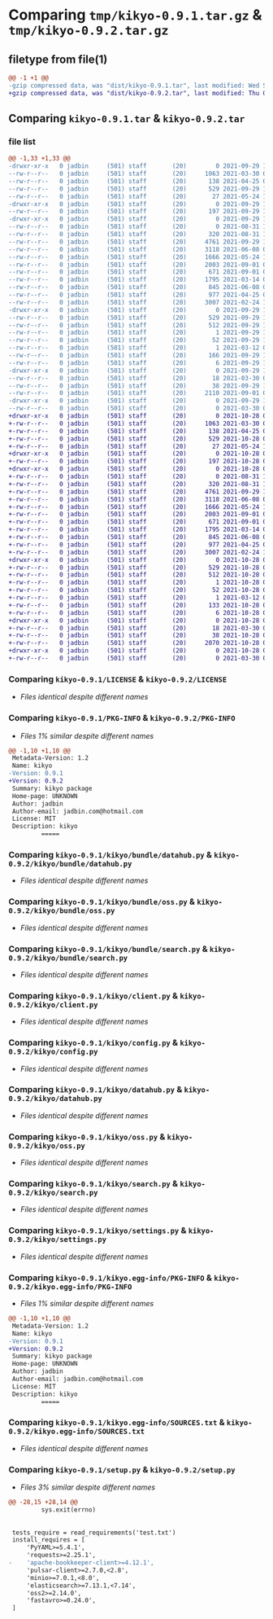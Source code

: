 # Comparing `tmp/kikyo-0.9.1.tar.gz` & `tmp/kikyo-0.9.2.tar.gz`

## filetype from file(1)

```diff
@@ -1 +1 @@
-gzip compressed data, was "dist/kikyo-0.9.1.tar", last modified: Wed Sep 29 11:01:41 2021, max compression
+gzip compressed data, was "dist/kikyo-0.9.2.tar", last modified: Thu Oct 28 08:08:09 2021, max compression
```

## Comparing `kikyo-0.9.1.tar` & `kikyo-0.9.2.tar`

### file list

```diff
@@ -1,33 +1,33 @@
-drwxr-xr-x   0 jadbin     (501) staff       (20)        0 2021-09-29 11:01:41.000000 kikyo-0.9.1/
--rw-r--r--   0 jadbin     (501) staff       (20)     1063 2021-03-30 06:22:21.000000 kikyo-0.9.1/LICENSE
--rw-r--r--   0 jadbin     (501) staff       (20)      138 2021-04-25 02:34:23.000000 kikyo-0.9.1/MANIFEST.in
--rw-r--r--   0 jadbin     (501) staff       (20)      529 2021-09-29 11:01:41.000000 kikyo-0.9.1/PKG-INFO
--rw-r--r--   0 jadbin     (501) staff       (20)       27 2021-05-24 17:10:52.000000 kikyo-0.9.1/README.rst
-drwxr-xr-x   0 jadbin     (501) staff       (20)        0 2021-09-29 11:01:41.000000 kikyo-0.9.1/kikyo/
--rw-r--r--   0 jadbin     (501) staff       (20)      197 2021-09-29 11:00:36.000000 kikyo-0.9.1/kikyo/__init__.py
-drwxr-xr-x   0 jadbin     (501) staff       (20)        0 2021-09-29 11:01:41.000000 kikyo-0.9.1/kikyo/bundle/
--rw-r--r--   0 jadbin     (501) staff       (20)        0 2021-08-31 12:40:49.000000 kikyo-0.9.1/kikyo/bundle/__init__.py
--rw-r--r--   0 jadbin     (501) staff       (20)      320 2021-08-31 12:41:40.000000 kikyo-0.9.1/kikyo/bundle/config.py
--rw-r--r--   0 jadbin     (501) staff       (20)     4761 2021-09-29 11:00:52.000000 kikyo-0.9.1/kikyo/bundle/datahub.py
--rw-r--r--   0 jadbin     (501) staff       (20)     3118 2021-06-08 02:41:53.000000 kikyo-0.9.1/kikyo/bundle/oss.py
--rw-r--r--   0 jadbin     (501) staff       (20)     1666 2021-05-24 16:20:17.000000 kikyo-0.9.1/kikyo/bundle/search.py
--rw-r--r--   0 jadbin     (501) staff       (20)     2003 2021-09-01 02:59:43.000000 kikyo-0.9.1/kikyo/client.py
--rw-r--r--   0 jadbin     (501) staff       (20)      671 2021-09-01 02:56:25.000000 kikyo-0.9.1/kikyo/config.py
--rw-r--r--   0 jadbin     (501) staff       (20)     1795 2021-03-14 04:31:39.000000 kikyo-0.9.1/kikyo/datahub.py
--rw-r--r--   0 jadbin     (501) staff       (20)      845 2021-06-08 02:37:16.000000 kikyo-0.9.1/kikyo/oss.py
--rw-r--r--   0 jadbin     (501) staff       (20)      977 2021-04-25 02:31:21.000000 kikyo-0.9.1/kikyo/search.py
--rw-r--r--   0 jadbin     (501) staff       (20)     3007 2021-02-24 10:01:37.000000 kikyo-0.9.1/kikyo/settings.py
-drwxr-xr-x   0 jadbin     (501) staff       (20)        0 2021-09-29 11:01:41.000000 kikyo-0.9.1/kikyo.egg-info/
--rw-r--r--   0 jadbin     (501) staff       (20)      529 2021-09-29 11:01:41.000000 kikyo-0.9.1/kikyo.egg-info/PKG-INFO
--rw-r--r--   0 jadbin     (501) staff       (20)      512 2021-09-29 11:01:41.000000 kikyo-0.9.1/kikyo.egg-info/SOURCES.txt
--rw-r--r--   0 jadbin     (501) staff       (20)        1 2021-09-29 11:01:41.000000 kikyo-0.9.1/kikyo.egg-info/dependency_links.txt
--rw-r--r--   0 jadbin     (501) staff       (20)       52 2021-09-29 11:01:41.000000 kikyo-0.9.1/kikyo.egg-info/entry_points.txt
--rw-r--r--   0 jadbin     (501) staff       (20)        1 2021-03-12 02:47:58.000000 kikyo-0.9.1/kikyo.egg-info/not-zip-safe
--rw-r--r--   0 jadbin     (501) staff       (20)      166 2021-09-29 11:01:41.000000 kikyo-0.9.1/kikyo.egg-info/requires.txt
--rw-r--r--   0 jadbin     (501) staff       (20)        6 2021-09-29 11:01:41.000000 kikyo-0.9.1/kikyo.egg-info/top_level.txt
-drwxr-xr-x   0 jadbin     (501) staff       (20)        0 2021-09-29 11:01:41.000000 kikyo-0.9.1/requirements/
--rw-r--r--   0 jadbin     (501) staff       (20)       18 2021-03-30 06:22:21.000000 kikyo-0.9.1/requirements/test.txt
--rw-r--r--   0 jadbin     (501) staff       (20)       38 2021-09-29 11:01:41.000000 kikyo-0.9.1/setup.cfg
--rw-r--r--   0 jadbin     (501) staff       (20)     2110 2021-09-01 03:10:18.000000 kikyo-0.9.1/setup.py
-drwxr-xr-x   0 jadbin     (501) staff       (20)        0 2021-09-29 11:01:41.000000 kikyo-0.9.1/tests/
--rw-r--r--   0 jadbin     (501) staff       (20)        0 2021-03-30 06:22:21.000000 kikyo-0.9.1/tests/__init__.py
+drwxr-xr-x   0 jadbin     (501) staff       (20)        0 2021-10-28 08:08:09.000000 kikyo-0.9.2/
+-rw-r--r--   0 jadbin     (501) staff       (20)     1063 2021-03-30 06:22:21.000000 kikyo-0.9.2/LICENSE
+-rw-r--r--   0 jadbin     (501) staff       (20)      138 2021-04-25 02:34:23.000000 kikyo-0.9.2/MANIFEST.in
+-rw-r--r--   0 jadbin     (501) staff       (20)      529 2021-10-28 08:08:09.000000 kikyo-0.9.2/PKG-INFO
+-rw-r--r--   0 jadbin     (501) staff       (20)       27 2021-05-24 17:10:52.000000 kikyo-0.9.2/README.rst
+drwxr-xr-x   0 jadbin     (501) staff       (20)        0 2021-10-28 08:08:09.000000 kikyo-0.9.2/kikyo/
+-rw-r--r--   0 jadbin     (501) staff       (20)      197 2021-10-28 08:08:05.000000 kikyo-0.9.2/kikyo/__init__.py
+drwxr-xr-x   0 jadbin     (501) staff       (20)        0 2021-10-28 08:08:09.000000 kikyo-0.9.2/kikyo/bundle/
+-rw-r--r--   0 jadbin     (501) staff       (20)        0 2021-08-31 12:40:49.000000 kikyo-0.9.2/kikyo/bundle/__init__.py
+-rw-r--r--   0 jadbin     (501) staff       (20)      320 2021-08-31 12:41:40.000000 kikyo-0.9.2/kikyo/bundle/config.py
+-rw-r--r--   0 jadbin     (501) staff       (20)     4761 2021-09-29 11:00:52.000000 kikyo-0.9.2/kikyo/bundle/datahub.py
+-rw-r--r--   0 jadbin     (501) staff       (20)     3118 2021-06-08 02:41:53.000000 kikyo-0.9.2/kikyo/bundle/oss.py
+-rw-r--r--   0 jadbin     (501) staff       (20)     1666 2021-05-24 16:20:17.000000 kikyo-0.9.2/kikyo/bundle/search.py
+-rw-r--r--   0 jadbin     (501) staff       (20)     2003 2021-09-01 02:59:43.000000 kikyo-0.9.2/kikyo/client.py
+-rw-r--r--   0 jadbin     (501) staff       (20)      671 2021-09-01 02:56:25.000000 kikyo-0.9.2/kikyo/config.py
+-rw-r--r--   0 jadbin     (501) staff       (20)     1795 2021-03-14 04:31:39.000000 kikyo-0.9.2/kikyo/datahub.py
+-rw-r--r--   0 jadbin     (501) staff       (20)      845 2021-06-08 02:37:16.000000 kikyo-0.9.2/kikyo/oss.py
+-rw-r--r--   0 jadbin     (501) staff       (20)      977 2021-04-25 02:31:21.000000 kikyo-0.9.2/kikyo/search.py
+-rw-r--r--   0 jadbin     (501) staff       (20)     3007 2021-02-24 10:01:37.000000 kikyo-0.9.2/kikyo/settings.py
+drwxr-xr-x   0 jadbin     (501) staff       (20)        0 2021-10-28 08:08:09.000000 kikyo-0.9.2/kikyo.egg-info/
+-rw-r--r--   0 jadbin     (501) staff       (20)      529 2021-10-28 08:08:09.000000 kikyo-0.9.2/kikyo.egg-info/PKG-INFO
+-rw-r--r--   0 jadbin     (501) staff       (20)      512 2021-10-28 08:08:09.000000 kikyo-0.9.2/kikyo.egg-info/SOURCES.txt
+-rw-r--r--   0 jadbin     (501) staff       (20)        1 2021-10-28 08:08:09.000000 kikyo-0.9.2/kikyo.egg-info/dependency_links.txt
+-rw-r--r--   0 jadbin     (501) staff       (20)       52 2021-10-28 08:08:09.000000 kikyo-0.9.2/kikyo.egg-info/entry_points.txt
+-rw-r--r--   0 jadbin     (501) staff       (20)        1 2021-03-12 02:47:58.000000 kikyo-0.9.2/kikyo.egg-info/not-zip-safe
+-rw-r--r--   0 jadbin     (501) staff       (20)      133 2021-10-28 08:08:09.000000 kikyo-0.9.2/kikyo.egg-info/requires.txt
+-rw-r--r--   0 jadbin     (501) staff       (20)        6 2021-10-28 08:08:09.000000 kikyo-0.9.2/kikyo.egg-info/top_level.txt
+drwxr-xr-x   0 jadbin     (501) staff       (20)        0 2021-10-28 08:08:09.000000 kikyo-0.9.2/requirements/
+-rw-r--r--   0 jadbin     (501) staff       (20)       18 2021-03-30 06:22:21.000000 kikyo-0.9.2/requirements/test.txt
+-rw-r--r--   0 jadbin     (501) staff       (20)       38 2021-10-28 08:08:09.000000 kikyo-0.9.2/setup.cfg
+-rw-r--r--   0 jadbin     (501) staff       (20)     2070 2021-10-28 08:07:05.000000 kikyo-0.9.2/setup.py
+drwxr-xr-x   0 jadbin     (501) staff       (20)        0 2021-10-28 08:08:09.000000 kikyo-0.9.2/tests/
+-rw-r--r--   0 jadbin     (501) staff       (20)        0 2021-03-30 06:22:21.000000 kikyo-0.9.2/tests/__init__.py
```

### Comparing `kikyo-0.9.1/LICENSE` & `kikyo-0.9.2/LICENSE`

 * *Files identical despite different names*

### Comparing `kikyo-0.9.1/PKG-INFO` & `kikyo-0.9.2/PKG-INFO`

 * *Files 1% similar despite different names*

```diff
@@ -1,10 +1,10 @@
 Metadata-Version: 1.2
 Name: kikyo
-Version: 0.9.1
+Version: 0.9.2
 Summary: kikyo package
 Home-page: UNKNOWN
 Author: jadbin
 Author-email: jadbin.com@hotmail.com
 License: MIT
 Description: kikyo
         =====
```

### Comparing `kikyo-0.9.1/kikyo/bundle/datahub.py` & `kikyo-0.9.2/kikyo/bundle/datahub.py`

 * *Files identical despite different names*

### Comparing `kikyo-0.9.1/kikyo/bundle/oss.py` & `kikyo-0.9.2/kikyo/bundle/oss.py`

 * *Files identical despite different names*

### Comparing `kikyo-0.9.1/kikyo/bundle/search.py` & `kikyo-0.9.2/kikyo/bundle/search.py`

 * *Files identical despite different names*

### Comparing `kikyo-0.9.1/kikyo/client.py` & `kikyo-0.9.2/kikyo/client.py`

 * *Files identical despite different names*

### Comparing `kikyo-0.9.1/kikyo/config.py` & `kikyo-0.9.2/kikyo/config.py`

 * *Files identical despite different names*

### Comparing `kikyo-0.9.1/kikyo/datahub.py` & `kikyo-0.9.2/kikyo/datahub.py`

 * *Files identical despite different names*

### Comparing `kikyo-0.9.1/kikyo/oss.py` & `kikyo-0.9.2/kikyo/oss.py`

 * *Files identical despite different names*

### Comparing `kikyo-0.9.1/kikyo/search.py` & `kikyo-0.9.2/kikyo/search.py`

 * *Files identical despite different names*

### Comparing `kikyo-0.9.1/kikyo/settings.py` & `kikyo-0.9.2/kikyo/settings.py`

 * *Files identical despite different names*

### Comparing `kikyo-0.9.1/kikyo.egg-info/PKG-INFO` & `kikyo-0.9.2/kikyo.egg-info/PKG-INFO`

 * *Files 1% similar despite different names*

```diff
@@ -1,10 +1,10 @@
 Metadata-Version: 1.2
 Name: kikyo
-Version: 0.9.1
+Version: 0.9.2
 Summary: kikyo package
 Home-page: UNKNOWN
 Author: jadbin
 Author-email: jadbin.com@hotmail.com
 License: MIT
 Description: kikyo
         =====
```

### Comparing `kikyo-0.9.1/kikyo.egg-info/SOURCES.txt` & `kikyo-0.9.2/kikyo.egg-info/SOURCES.txt`

 * *Files identical despite different names*

### Comparing `kikyo-0.9.1/setup.py` & `kikyo-0.9.2/setup.py`

 * *Files 3% similar despite different names*

```diff
@@ -28,15 +28,14 @@
         sys.exit(errno)
 
 
 tests_require = read_requirements('test.txt')
 install_requires = [
     'PyYAML>=5.4.1',
     'requests>=2.25.1',
-    'apache-bookkeeper-client>=4.12.1',
     'pulsar-client>=2.7.0,<2.8',
     'minio>=7.0.1,<8.0',
     'elasticsearch>=7.13.1,<7.14',
     'oss2>=2.14.0',
     'fastavro>=0.24.0',
 ]
```


